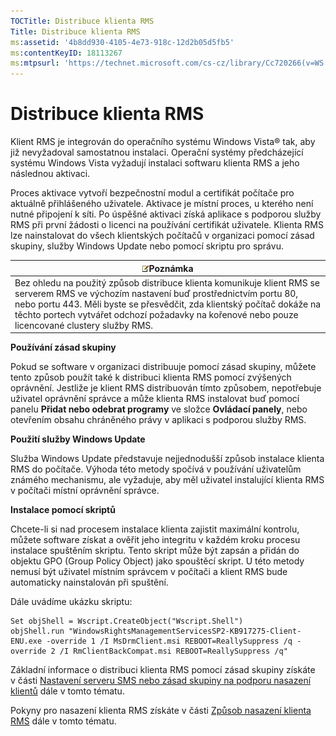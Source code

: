 ```yaml
---
TOCTitle: Distribuce klienta RMS
Title: Distribuce klienta RMS
ms:assetid: '4b8dd930-4105-4e73-918c-12d2b05d5fb5'
ms:contentKeyID: 18113267
ms:mtpsurl: 'https://technet.microsoft.com/cs-cz/library/Cc720266(v=WS.10)'
---
```


Distribuce klienta RMS
======================

Klient RMS je integrován do operačního systému Windows Vista® tak, aby již nevyžadoval samostatnou instalaci. Operační systémy předcházející systému Windows Vista vyžadují instalaci softwaru klienta RMS a jeho následnou aktivaci.

Proces aktivace vytvoří bezpečnostní modul a certifikát počítače pro aktuálně přihlášeného uživatele. Aktivace je místní proces, u kterého není nutné připojení k síti. Po úspěšné aktivaci získá aplikace s podporou služby RMS při první žádosti o licenci na používání certifikát uživatele. Klienta RMS lze nainstalovat do všech klientských počítačů v organizaci pomocí zásad skupiny, služby Windows Update nebo pomocí skriptu pro správu.

| ![](images/Cc720266.note(WS.10).gif)Poznámka                                                                                                                                                                                                                                             |
|-----------------------------------------------------------------------------------------------------------------------------------------------------------------------------------------------------------------------------------------------------------------------------------------------------------------------|
| Bez ohledu na použitý způsob distribuce klienta komunikuje klient RMS se serverem RMS ve výchozím nastavení buď prostřednictvím portu 80, nebo portu 443. Měli byste se přesvědčit, zda klientský počítač dokáže na těchto portech vytvářet odchozí požadavky na kořenové nebo pouze licencované clustery služby RMS. |

**Používání zásad skupiny**

Pokud se software v organizaci distribuuje pomocí zásad skupiny, můžete tento způsob použít také k distribuci klienta RMS pomocí zvýšených oprávnění. Jestliže je klient RMS distribuován tímto způsobem, nepotřebuje uživatel oprávnění správce a může klienta RMS instalovat buď pomocí panelu **Přidat nebo odebrat programy** ve složce **Ovládací panely**, nebo otevřením obsahu chráněného právy v aplikaci s podporou služby RMS.

**Použití služby Windows Update**

Služba Windows Update představuje nejjednodušší způsob instalace klienta RMS do počítače. Výhoda této metody spočívá v používání uživatelům známého mechanismu, ale vyžaduje, aby měl uživatel instalující klienta RMS v počítači místní oprávnění správce.

**Instalace pomocí skriptů**

Chcete-li si nad procesem instalace klienta zajistit maximální kontrolu, můžete software získat a ověřit jeho integritu v každém kroku procesu instalace spuštěním skriptu. Tento skript může být zapsán a přidán do objektu GPO (Group Policy Object) jako spouštěcí skript. U této metody nemusí být uživatel místním správcem v počítači a klient RMS bude automaticky nainstalován při spuštění.

Dále uvádíme ukázku skriptu:

```
Set objShell = Wscript.CreateObject("Wscript.Shell")  
objShell.run "WindowsRightsManagementServicesSP2-KB917275-Client-ENU.exe -override 1 /I MsDrmClient.msi REBOOT=ReallySuppress /q -override 2 /I RmClientBackCompat.msi REBOOT=ReallySuppress /q"  
```

Základní informace o distribuci klienta RMS pomocí zásad skupiny získáte v části [Nastavení serveru SMS nebo zásad skupiny na podporu nasazení klientů](https://technet.microsoft.com/9e37c27b-8cc1-40c6-adb7-0937aa64c8db) dále v tomto tématu.

Pokyny pro nasazení klienta RMS získáte v části [Způsob nasazení klienta RMS](https://technet.microsoft.com/c84f1724-cf71-4385-9003-ff68bc23c927) dále v tomto tématu.
